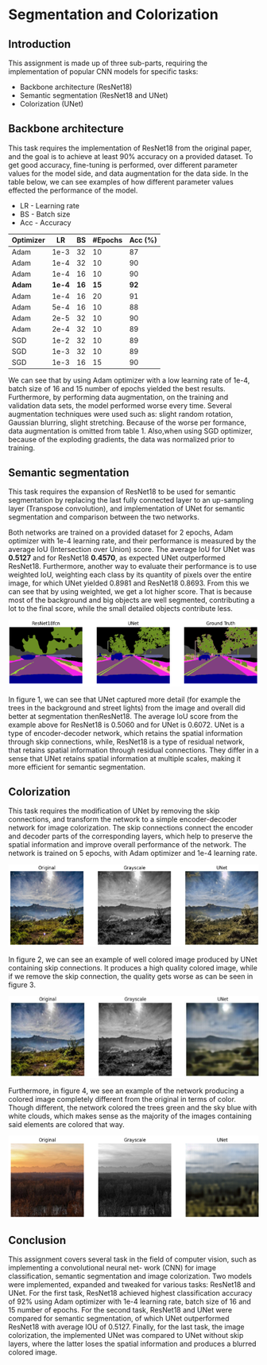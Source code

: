 # Segmentation and Colorization

## Introduction
This assignment is made up of three sub-parts, requiring the implementation of popular CNN models for specific tasks:
* Backbone architecture (ResNet18)
* Semantic segmentation (ResNet18 and UNet)
* Colorization (UNet)

## Backbone architecture
This task requires the implementation of ResNet18 from the original paper, and the goal is to achieve at least 90% accuracy on a provided dataset.
To get good accuracy, fine-tuning is performed, over different parameter values for the model side, and data augmentation for the data side. In the table below, we can see examples of how different parameter values effected the performance of the model.
* LR - Learning rate
* BS - Batch size
* Acc - Accuracy

| Optimizer |  LR    |  BS  | #Epochs | Acc (%) |
|-----------|--------|------|---------|---------|
| Adam      | 1e-3   |  32  |  10     |  87     |
| Adam      | 1e-4   |  32  |  10     |  90     |
| Adam      | 1e-4   |  16  |  10     |  90     |
| **Adam**  |**1e-4**|**16**| **15**  | **92**  |
| Adam      | 1e-4   |  16  |  20     |  91     |
| Adam      | 5e-4   |  16  |  10     |  88     |
| Adam      | 2e-5   |  32  |  10     |  90     |
| Adam      | 2e-4   |  32  |  10     |  89     |
| SGD       | 1e-2   |  32  |  10     |  89     |
| SGD       | 1e-3   |  32  |  10     |  89     |
| SGD       | 1e-3   |  16  |  15     |  90     |

We can see that by using Adam optimizer with a low learning rate of 1e-4, batch size of 16 and 15 number of epochs yielded the best results. Furthermore, by performing data augmentation, on the training and validation data sets, the model performed worse every time. Several augmentation techniques were used such as: slight random rotation, Gaussian blurring, slight stretching. Because of the worse per formance, data augmentation is omitted from table 1. Also,when using SGD optimizer, because of the exploding gradients, the data was normalized prior to training.

## Semantic segmentation

This task requires the expansion of ResNet18 to be used for semantic segmentation by replacing the last fully connected layer to an up-sampling layer (Transpose convolution), and implementation of UNet for semantic segmentation and comparison between the two networks.

Both networks are trained on a provided dataset for 2 epochs, Adam optimizer with 1e-4 learning rate, and their performance is measured by the average IoU (Intersection over Union) score. The average IoU for UNet was **0.5127** and for ResNet18 **0.4570**, as expected UNet outperformed ResNet18. Furthermore, another way to evaluate their performance is to use weighted IoU, weighting each class by its quantity of pixels over the entire image, for which UNet yielded 0.8981 and ResNet18 0.8693. From this we can see that by using weighted, we get a lot higher score. That is because most of the background and big objects are well segmented, contributing a lot to the final score, while the small detailed objects contribute less.

![Figure 1: Example of semantic segmentation results from both networks.](images/image.png)

In figure 1, we can see that UNet captured more detail (for example the trees in the background and street lights) from the image and overall did better at segmentation thenResNet18. The average IoU score from the example above for ResNet18 is 0.5060 and for UNet is 0.6072. 
UNet is a type of encoder-decoder network, which retains the spatial information through skip connections, while, ResNet18 is a type of residual network, that retains spatial information through residual connections. They differ in a sense that UNet retains spatial information at multiple scales, making it more efficient for semantic segmentation.

## Colorization
This task requires the modification of UNet by removing the skip connections, and transform the network to a simple encoder-decoder network for image colorization. The skip connections connect the encoder and decoder parts of the corresponding layers, which help to preserve the spatial information and improve overall performance of the network. The network is trained on 5 epochs, with Adam optimizer and 1e-4 learning rate.

![Figure 2: Image colorization example using UNet with skip connections.](images/image-1.png)

In figure 2, we can see an example of well colored image produced by UNet containing skip connections. It produces a high quality colored image, while if we remove the skip connection, the quality gets worse as can be seen in figure 3.

![Figure 3: Image colorization example using UNet without skip connections.](images/image-2.png)

Furthermore, in figure 4, we see an example of the network producing a colored image completely different from the original in terms of color. Though different, the network colored the trees green and the sky blue with white clouds, which makes sense as the majority of the images containing said elements are colored that way.

![Figure 4: Image colorization example using UNet without skip connections, with bad performance.](images/image-3.png)

## Conclusion
This assignment covers several task in the field of computer vision, such as implementing a convolutional neural net- work (CNN) for image classification, semantic segmentation and image colorization. Two models were implemented, expanded and tweaked for various tasks: ResNet18 and UNet.
For the first task, ResNet18 achieved highest classification accuracy of 92% using Adam optimizer with 1e-4 learning rate, batch size of 16 and 15 number of epochs. For the second task, ResNet18 and UNet were compared for semantic segmentation, of which UNet outperformed ResNet18 with average IOU of 0.5127. Finally, for the last task, the image colorization, the implemented UNet was compared to UNet without skip layers, where the latter loses the spatial information and produces a blurred colored image.

